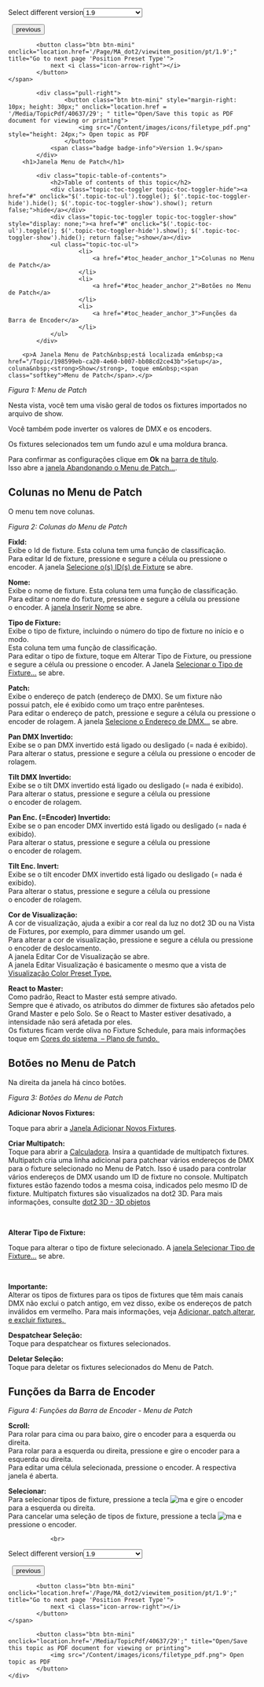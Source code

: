 
<div class="topic-navigation">

<div class="pull-right">
	<span class="pull-left">


<div class="pull-left">
<form action="/Topic/SetCurrentVersionNumber" class="form-inline" id="frmTagSelector" method="post">	<span class="form-mini">
		<div class="input-prepend"><span class="add-on">Select different version</span><select autocomplete="off" id="versionNumberId" name="versionNumberId" onchange="$(this).closest('#frmTagSelector').submit();" style="width: 120px;"><option value="">- latest -</option>
<option value="3">1.1</option>
<option value="7">1.2</option>
<option value="12">1.3</option>
<option value="16">1.5</option>
<option selected="selected" value="29">1.9</option>
</select></div>
		<input data-val="true" data-val-number="The field Int32 must be a number." data-val-required="The Int32 field is required." id="ProductId" name="ProductId" type="hidden" value="7">
		<input id="CurrentGuid" name="CurrentGuid" type="hidden" value="272be3c8-e297-4e8a-902a-01916763f043">
	</span>
</form></div>&nbsp;	</span>
	<span class="pull-right" style="white-space: nowrap;">
			<button class="btn btn-mini" onclick="location.href='/Page/MA_dot2/ViewItem_page/pt/1.9'; " title="Go to previous page 'Page Pool'">
				<i class="icon-arrow-left"></i> previous
			</button>

			<button class="btn btn-mini" onclick="location.href='/Page/MA_dot2/viewitem_position/pt/1.9';" title="Go to next page 'Position Preset Type'">
				next <i class="icon-arrow-right"></i> 
			</button>
	</span>
</div>
<div class="clear-fix" style="margin-bottom: 10px"></div>
</div>

		
			<div class="pull-right">
					<button class="btn btn-mini" style="margin-right: 10px; height: 30px;" onclick="location.href = '/Media/TopicPdf/40637/29'; " title="Open/Save this topic as PDF document for viewing or printing">
						<img src="/Content/images/icons/filetype_pdf.png" style="height: 24px;"> Open topic as PDF
					</button>
				<span class="badge badge-info">Version 1.9</span>
			</div>
		<h1>Janela Menu de Patch</h1>

			<div class="topic-table-of-contents">
				<h2>Table of contents of this topic</h2>
				<div class="topic-toc-toggler topic-toc-toggler-hide"><a href="#" onclick="$('.topic-toc-ul').toggle(); $('.topic-toc-toggler-hide').hide(); $('.topic-toc-toggler-show').show(); return false;">hide</a></div>
				<div class="topic-toc-toggler topic-toc-toggler-show" style="display: none;"><a href="#" onclick="$('.topic-toc-ul').toggle(); $('.topic-toc-toggler-hide').show(); $('.topic-toc-toggler-show').hide(); return false;">show</a></div>
				<ul class="topic-toc-ul">
						<li>
							<a href="#toc_header_anchor_1">Colunas no Menu de Patch</a>
						</li>
						<li>
							<a href="#toc_header_anchor_2">Botões no Menu de Patch</a>
						</li>
						<li>
							<a href="#toc_header_anchor_3">Funções da Barra de Encoder</a>
						</li>
				</ul>
			</div>

		<p>A Janela Menu de Patch&nbsp;está localizada em&nbsp;<a href="/Topic/198599eb-ca20-4e60-b007-bb08cd2ce43b">Setup</a>, coluna&nbsp;<strong>Show</strong>, toque em&nbsp;<span class="softkey">Menu de Patch</span>.</p>

<p><img alt="" src="/Media/Image/Dot2_ViewsandWindows_PatchAndFixtureSchedule01_1-2.png"><em>Figura 1: Menu de&nbsp;Patch</em></p>

<p>Nesta vista, você tem uma visão geral de todos os fixtures importados no arquivo de show.</p>

<p>Você também pode inverter os valores de DMX e os encoders.</p>

<p>Os fixtures selecionados tem um fundo azul e uma moldura branca.</p>

<p>Para&nbsp;confirmar as configurações clique em <strong>Ok</strong>&nbsp;na <a href="/Topic/a9e3dcd7-1fb1-4dab-8e42-03f9e0de3e99">barra de título</a>.<br>
Isso abre a&nbsp;<a href="/Topic/f219df9d-fe29-4b69-b856-17313e466884">janela Abandonando o Menu de Patch...</a>.</p>

<a name="toc_header_anchor_1" id="toc_header_anchor_1" class="topic-toc-item"></a><h2>Colunas no Menu de Patch</h2>

<p>O menu&nbsp;tem nove colunas.</p>

<p><img alt="" src="/Media/Image/colunas_menu_patch.PNG"><em>Figura 2: Colunas do Menu de&nbsp;Patch</em></p>

<p><strong>FixId:</strong><br>
Exibe o Id de fixture. Esta coluna tem uma função de classificação.<br>
Para editar Id de fixture, pressione e segure a célula ou pressione o encoder. A janela&nbsp;<a href="/Topic/01949542-9b01-4052-b2c5-ac718d5dbdfe">Selecione o(s) ID(s) de Fixture</a>&nbsp;se abre.</p>

<p><strong>Nome:</strong><br>
Exibe o&nbsp;nome de&nbsp;fixture. Esta coluna tem uma função de classificação.<br>
Para editar o nome do&nbsp;fixture, pressione e segure a célula ou pressione o&nbsp;encoder. A&nbsp;<a href="/Topic/26701109-1218-40c5-a9bc-26913cd9cb54">janela Inserir Nome</a> se abre.</p>

<p><strong>Tipo de Fixture:</strong><br>
Exibe o tipo de fixture, incluindo o número do tipo de fixture no início e o modo.<br>
Esta coluna tem uma função de classificação.<br>
Para editar o tipo de fixture, toque em&nbsp;<span class="softkey">Alterar Tipo de&nbsp;Fixture</span>, ou pressione e segure a célula ou pressione o encoder. A Janela&nbsp;<a href="/Topic/96c563e2-9cf8-4ebd-813a-8eead50ca853">Selecionar o Tipo de Fixture...</a>&nbsp;se abre.</p>

<p><strong>Patch:</strong><br>
Exibe o endereço de&nbsp;patch (endereço de&nbsp;DMX). Se um fixture&nbsp;não possui&nbsp;patch, ele é exibido como um traço entre parênteses.<br>
Para editar o endereço de&nbsp;patch, pressione e segure a célula ou pressione o encoder de rolagem. A janela&nbsp;<a href="/Topic/bfc8868e-9fe1-4364-be83-5f81994da9e8">Selecione o Endereço de DMX...</a>&nbsp;se abre.</p>

<p><strong>Pan DMX Invertido:</strong><br>
Exibe se o&nbsp;pan DMX invertido está ligado ou desligado (= nada é exibido).<br>
Para alterar o status, pressione e segure a célula ou pressione o encoder de rolagem.</p>

<p><strong>Tilt DMX Invertido:</strong><br>
Exibe se o tilt&nbsp;DMX&nbsp;invertido está ligado ou desligado (= nada é exibido).<br>
Para alterar o status, pressione e segure a célula ou pressione o&nbsp;encoder&nbsp;de&nbsp;rolagem.</p>

<p><strong>Pan Enc. (=Encoder) Invertido:</strong><br>
Exibe se o&nbsp;pan encoder&nbsp;DMX&nbsp;invertido está ligado ou desligado (= nada é exibido).<br>
Para alterar o status, pressione e segure a célula ou pressione o&nbsp;encoder&nbsp;de&nbsp;rolagem.</p>

<p><strong>Tilt Enc. Invert:</strong><br>
Exibe se o tilt&nbsp;encoder&nbsp;DMX&nbsp;invertido está ligado ou desligado (= nada é exibido).<br>
Para alterar o status, pressione e segure a célula ou pressione o&nbsp;encoder&nbsp;de&nbsp;rolagem.&nbsp;</p>

<p><strong>Cor de Visualização:&nbsp;</strong><br>
A cor de visualização, ajuda a exibir a cor real da luz no dot2 3D ou na Vista de Fixtures, por exemplo, para dimmer usando um gel.&nbsp;<br>
Para alterar a cor de visualização, pressione e segure a célula ou pressione o encoder de deslocamento.&nbsp;<br>
A janela Editar Cor de Visualização se abre.&nbsp;<br>
A janela Editar Visualização é basicamente o mesmo que a vista de <a href="/Topic/0fd235c9-f6a5-4c9b-a2c0-b7f90045a63a">Visualização Color Preset Type.</a></p>

<p><strong>React to Master:</strong><br>
Como padrão, React to Master está sempre ativado.<br>
Sempre que é ativado, os atributos do dimmer de fixtures são afetados pelo Grand Master e pelo Solo. Se o React to Master estiver desativado, a intensidade não será afetada por eles.<br>
Os fixtures ficam verde oliva no Fixture Schedule, para mais informações toque em&nbsp;<a href="/Topic/0c3935ea-3e3f-4781-bc57-572da5b50c1c">Cores do sistema&nbsp; – Plano de fundo.&nbsp;</a></p>

<a name="toc_header_anchor_2" id="toc_header_anchor_2" class="topic-toc-item"></a><h2>Botões no Menu de Patch</h2>

<p>Na direita da janela há&nbsp;cinco botões.</p>

<p><em><img alt="" src="/Media/Image/menu_de_patch.PNG"><br>
Figura 3:&nbsp;Botões do Menu de Patch</em></p>

<p><strong>Adicionar Novos Fixtures:</strong></p>

<p>Toque para abrir a <a href="/Topic/dce789eb-89d8-49f1-aedc-bd9fbd45afa0">Janela Adicionar Novos Fixtures</a>.</p>

<p><strong>Criar Multipatch:</strong><br>
Toque para abrir a <a href="/Topic/014d961b-8de1-4f48-92de-e6da3cc6a15f">Calculadora</a>. Insira a quantidade de&nbsp;multipatch fixtures.<br>
Multipatch cria uma&nbsp;linha adicional para&nbsp;patchear vários endereços&nbsp;de DMX para o&nbsp;fixture selecionado no Menu de Patch. Isso é usado para controlar vários endereços de DMX usando um ID de&nbsp;fixture no console. Multipatch fixtures estão fazendo todos a mesma coisa, indicados pelo mesmo ID de fixture. Multipatch fixtures&nbsp;são visualizados na dot2 3D. Para mais informações, consulte <a href="/Topic/514b6d60-900a-43cb-b26e-11771352d26e">dot2 3D - 3D objetos</a></p>

<p>&nbsp;</p>

<p><strong>Alterar Tipo de&nbsp;Fixture:</strong></p>

<p>Toque para alterar o tipo de fixture&nbsp;selecionado. A&nbsp;<a href="/Topic/96c563e2-9cf8-4ebd-813a-8eead50ca853">janela Selecionar Tipo de Fixture...</a>&nbsp;se abre.</p>

<p>&nbsp;</p>

<div class="important"><strong>Importante:</strong><br>
Alterar os tipos de fixtures para os tipos de fixtures que têm mais canais DMX não exclui o patch antigo, em vez disso, exibe os endereços de patch inválidos em vermelho. Para mais informações, veja​&nbsp;<a href="/Topic/713c4cc8-7221-428e-a635-f3eca1f59635">Adicionar, patch,alterar, e excluir&nbsp;fixtures.&nbsp;</a></div>

<p><strong>Despatchear Seleção:</strong><br>
Toque para despatchear&nbsp;os fixtures selecionados.</p>

<p><strong>Deletar Seleção:</strong><br>
Toque para deletar&nbsp;os fixtures selecionados do Menu de Patch.</p>

<a name="toc_header_anchor_3" id="toc_header_anchor_3" class="topic-toc-item"></a><h2>Funções da Barra de Encoder</h2>

<p><em><img alt="" src="/Media/Image/barra_de_encoder_1.PNG">Figura 4: Funções da Barra de&nbsp;Encoder&nbsp;- Menu de&nbsp;Patch</em></p>

<p><strong>Scroll:</strong><br>
Para rolar para cima ou para baixo, gire o encoder para a esquerda ou direita.<br>
Para rolar para a esquerda ou direita, pressione e gire o encoder para a esquerda ou direita.<br>
Para editar uma célula selecionada, pressione o encoder. A respectiva janela é aberta.</p>

<p><strong>Selecionar:</strong><br>
Para selecionar tipos de fixture, pressione a tecla&nbsp;<span class="hardkey"><img alt="ma" src="/Media/Mlg/ma.png"></span>&nbsp;e gire o encoder para a esquerda ou direita.<br>
Para cancelar uma seleção de tipos de fixture, pressione a tecla&nbsp;<span class="hardkey"><img alt="ma" src="/Media/Mlg/ma_1.png"></span>&nbsp;e pressione o encoder.</p>


				<br>
<div class="topic-navigation">

<div class="pull-right">
	<span class="pull-left">


<div class="pull-left">
<form action="/Topic/SetCurrentVersionNumber" class="form-inline" id="frmTagSelector" method="post">	<span class="form-mini">
		<div class="input-prepend"><span class="add-on">Select different version</span><select autocomplete="off" id="versionNumberId" name="versionNumberId" onchange="$(this).closest('#frmTagSelector').submit();" style="width: 120px;"><option value="">- latest -</option>
<option value="3">1.1</option>
<option value="7">1.2</option>
<option value="12">1.3</option>
<option value="16">1.5</option>
<option selected="selected" value="29">1.9</option>
</select></div>
		<input data-val="true" data-val-number="The field Int32 must be a number." data-val-required="The Int32 field is required." id="ProductId" name="ProductId" type="hidden" value="7">
		<input id="CurrentGuid" name="CurrentGuid" type="hidden" value="272be3c8-e297-4e8a-902a-01916763f043">
	</span>
</form></div>&nbsp;	</span>
	<span class="pull-right" style="white-space: nowrap;">
			<button class="btn btn-mini" onclick="location.href='/Page/MA_dot2/ViewItem_page/pt/1.9'; " title="Go to previous page 'Page Pool'">
				<i class="icon-arrow-left"></i> previous
			</button>

			<button class="btn btn-mini" onclick="location.href='/Page/MA_dot2/viewitem_position/pt/1.9';" title="Go to next page 'Position Preset Type'">
				next <i class="icon-arrow-right"></i> 
			</button>
	</span>
</div>
	<div class="clear-fix"></div>
	<div class="pull-right">
	
			<button class="btn btn-mini" onclick="location.href='/Media/TopicPdf/40637/29';" title="Open/Save this topic as PDF document for viewing or printing">
				<img src="/Content/images/icons/filetype_pdf.png"> Open topic as PDF
			</button>
	</div>
<div class="clear-fix" style="margin-bottom: 10px"></div>
</div>

	